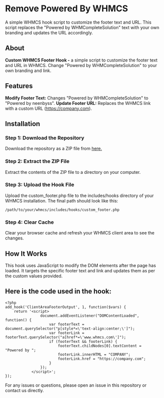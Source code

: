 
# Remove Powered By WHMCS

A simple WHMCS hook script to customize the footer text and URL. This script replaces the "Powered by WHMCompleteSolution" text with your own branding and updates the URL accordingly.
## About

**Custom WHMCS Footer Hook -** a simple script to customize the footer text and URL in WHMCS. Change "Powered by WHMCompleteSolution" to your own branding and link.
## Features

**Modify Footer Text:** Changes "Powered by WHMCompleteSolution" to "Powered by neenbyss".
**Update Footer URL:** Replaces the WHMCS link with a custom URL (https://company.com).

## Installation
### Step 1: Download the Repository

Download the repository as a ZIP file from [here.](https://github.com/fonixgm/Remove-Powered-By-WHMCS/archive/refs/heads/main.zip)
### Step 2: Extract the ZIP File

Extract the contents of the ZIP file to a directory on your computer.
### Step 3: Upload the Hook File

Upload the custom_footer.php file to the includes/hooks directory of your WHMCS installation. The final path should look like this:

    /path/to/your/whmcs/includes/hooks/custom_footer.php

### Step 4: Clear Cache

Clear your browser cache and refresh your WHMCS client area to see the changes.
## How It Works

This hook uses JavaScript to modify the DOM elements after the page has loaded. It targets the specific footer text and link and updates them as per the custom values provided.

## Here is the code used in the hook:

    <?php
    add_hook('ClientAreaFooterOutput', 1, function($vars) {
        return '<script>
                    document.addEventListener("DOMContentLoaded", function() {
                        var footerText = document.querySelector("p[style*=\'text-align:center;\']");
                        var footerLink = footerText.querySelector("a[href*=\'www.whmcs.com\']");
                        if (footerText && footerLink) {
                            footerText.childNodes[0].textContent = "Powered by ";
                            footerLink.innerHTML = "COMPANY";
                            footerLink.href = "https://company.com";
                        }
                    });
                </script>';
    });


For any issues or questions, please open an issue in this repository or contact us directly.
